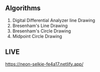 ## Algorithms

1. Digital Differential Analyzer line Drawing
2. Bresenham's Line Drawing
3. Bresenham's Circle Drawing
4. Midpoint Circle Drawing

## LIVE

https://neon-selkie-fe4a17.netlify.app/
